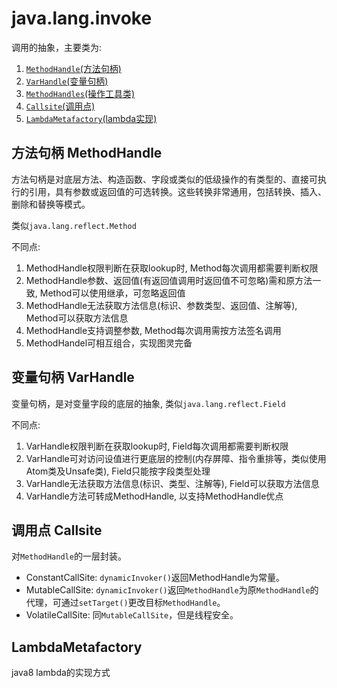 # java.lang.invoke
调用的抽象，主要类为:
1. [`MethodHandle`(方法句柄)](./MethodHandleTest.java)
2. [`VarHandle`(变量句柄)](./VarHandleTest.java)
3. [`MethodHandles`(操作工具类)](./MethodHandlesTest.java)
4. [`Callsite`(调用点)](./CallsiteTest.java)
4. [`LambdaMetafactory`(lambda实现)](./LambdaMetafactoryTest.java)


## 方法句柄 MethodHandle
方法句柄是对底层方法、构造函数、字段或类似的低级操作的有类型的、直接可执行的引用，具有参数或返回值的可选转换。这些转换非常通用，包括转换、插入、删除和替换等模式。

类似`java.lang.reflect.Method`

不同点: 
1. MethodHandle权限判断在获取lookup时, Method每次调用都需要判断权限
2. MethodHandle参数、返回值(有返回值调用时返回值不可忽略)需和原方法一致, Method可以使用继承，可忽略返回值
3. MethodHandle无法获取方法信息(标识、参数类型、返回值、注解等), Method可以获取方法信息
4. MethodHandle支持调整参数, Method每次调用需按方法签名调用
5. MethodHandel可相互组合，实现图灵完备

## 变量句柄 VarHandle
变量句柄，是对变量字段的底层的抽象, 类似`java.lang.reflect.Field`

不同点:
1. VarHandle权限判断在获取lookup时, Field每次调用都需要判断权限
2. VarHandle可对访问设值进行更底层的控制(内存屏障、指令重排等，类似使用Atom类及Unsafe类), Field只能按字段类型处理
3. VarHandle无法获取方法信息(标识、类型、注解等), Field可以获取方法信息
4. VarHandle方法可转成MethodHandle, 以支持MethodHandle优点

## 调用点 Callsite
对`MethodHandle`的一层封装。
- ConstantCallSite: `dynamicInvoker()`返回MethodHandle为常量。
- MutableCallSite: `dynamicInvoker()`返回`MethodHandle`为原`MethodHandle`的代理，可通过`setTarget()`更改目标`MethodHandle`。
- VolatileCallSite: 同`MutableCallSite`，但是线程安全。

## LambdaMetafactory
java8 lambda的实现方式

